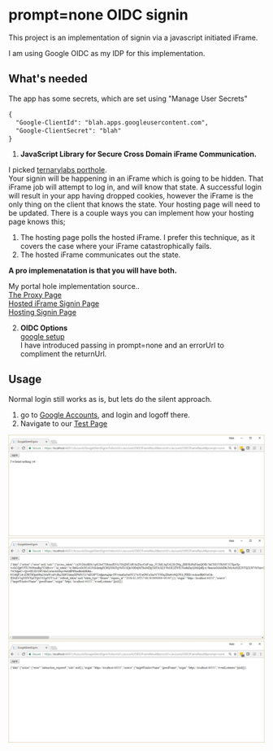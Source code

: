 # prompt=none OIDC signin  
This project is an implementation of signin via a javascript initiated iFrame.  

I am using Google OIDC as my IDP for this implementation.  

## What's needed  

The app has some secrets, which are set using "Manage User Secrets"    
```
{
  "Google-ClientId": "blah.apps.googleusercontent.com",
  "Google-ClientSecret": "blah"
}
```

1. **JavaScript Library for Secure Cross Domain iFrame Communication.**  

I picked [ternarylabs porthole](https://ternarylabs.github.io/porthole/).  
Your signin will be happening in an iFrame which is going to be hidden.  That iFrame job will attempt to log in, and will know that state.  A successful login will result in your app having dropped cookies, however the iFrame is the only thing on the client that knows the state.  Your hosting page will need to be updated.  There is a couple ways you can implement how your hosting page knows this;
1. The hosting page polls the hosted iFrame.  I prefer this technique, as it covers the case where your iFrame catastrophically fails.
2. The hosted iFrame communicates out the state.

**A pro implemenatation is that you will have both.**  

My portal hole implementation source..  
[The Proxy Page](Pages/Account/iFrameProxy.cshtml)  
[Hosted iFrame Signin Page](Pages/Account/OIDCIFrameResult.cshtml)  
[Hosting Signin Page](Pages/Account/GoogleSilentSignin.cshtml)  


2. **OIDC Options**  
[google setup](InMemory/InMemoryIdentityServiceCollectionExtensions.cs)  
I have introduced passing in prompt=none and an errorUrl to compliment the returnUrl.  


## Usage  
Normal login still works as is, but lets do the silent approach.  

1. go to [Google Accounts](https://myaccount.google.com/), and login and logoff there.  
2. Navigate to our [Test Page](https://localhost:44344/Account/GoogleSilentSignin?returnUrl=/account/OIDCIFrameResult&errorUrl=/account/OIDCIFrameResult&prompt=none)  

![Signin Page](Signin-page.jpg)  
![Signin Page Success](Signin-page-Success.jpg) 
![Signin Page Error](Signin-page-Error.jpg) 



